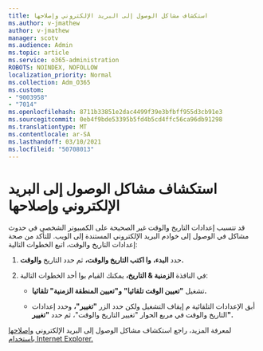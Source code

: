 ```yaml
---
title: استكشاف مشاكل الوصول إلى البريد الإلكتروني وإصلاحها
ms.author: v-jmathew
author: v-jmathew
manager: scotv
ms.audience: Admin
ms.topic: article
ms.service: o365-administration
ROBOTS: NOINDEX, NOFOLLOW
localization_priority: Normal
ms.collection: Adm_O365
ms.custom:
- "9003958"
- "7014"
ms.openlocfilehash: 8711b33851e2dac4499f39e3bfbff955d3cb91e3
ms.sourcegitcommit: 0eb4f9bde53395b5fd4b5cd4ffc56ca96db91298
ms.translationtype: MT
ms.contentlocale: ar-SA
ms.lasthandoff: 03/10/2021
ms.locfileid: "50708013"
---
```

# <a name="troubleshoot-problems-with-accessing-webmail"></a>استكشاف مشاكل الوصول إلى البريد الإلكتروني وإصلاحها

قد تتسبب إعدادات التاريخ والوقت غير الصحيحة على الكمبيوتر الشخصي في حدوث مشاكل في الوصول إلى خوادم البريد الإلكتروني المستندة إلى الويب. للتأكد من صحة إعدادات التاريخ والوقت، اتبع الخطوات التالية:

1. حدد **البدء،** **وا اكتب التاريخ والوقت،** ثم حدد التاريخ **والوقت.**
2. في النافذة **الزمنية & التاريخ،** يمكنك القيام بوا أحد الخطوات التالية:

    - تشغيل **"تعيين الوقت تلقائيا"** **و"تعيين المنطقة الزمنية" تلقائيا.**

    - أبق الإعدادات التلقائية م إيقاف التشغيل ولكن  حدد  الزر **"تغيير"،** وحدد إعدادات التاريخ والوقت في مربع الحوار "تغيير التاريخ والوقت"، ثم حدد **"تغيير".** 

لمعرفة المزيد، راجع استكشاف مشاكل الوصول إلى البريد الإلكتروني [وإصلاحها باستخدام Internet Explorer.](https://answers.microsoft.com/windows/forum/all/problem-accessing-email-through-ie/41f871f3-6df3-4bc9-a5bd-7f71651a2888)
